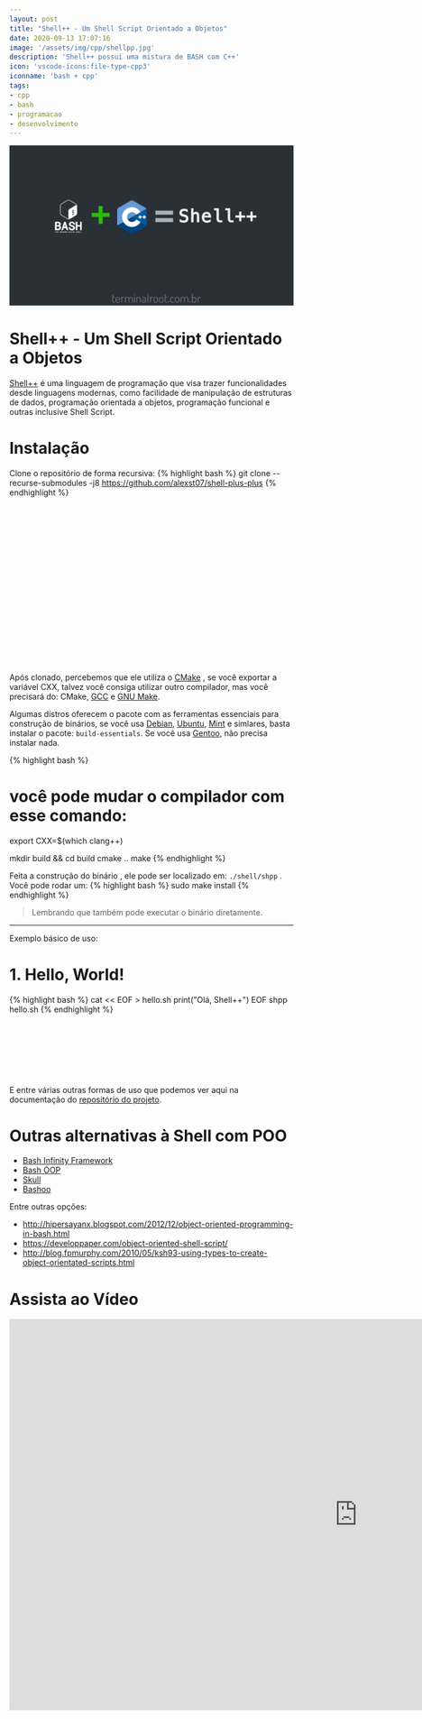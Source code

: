 ```yaml
---
layout: post
title: "Shell++ - Um Shell Script Orientado a Objetos"
date: 2020-09-13 17:07:16
image: '/assets/img/cpp/shellpp.jpg'
description: 'Shell++ possui uma mistura de BASH com C++'
icon: 'vscode-icons:file-type-cpp3'
iconname: 'bash + cpp'
tags:
- cpp
- bash
- programacao
- desenvolvimento
---
```


![Shell++ - Um Shell Script Orientado a Objetos](/assets/img/cpp/shellpp.jpg)

# Shell++ - Um Shell Script Orientado a Objetos

[Shell++](https://github.com/alexst07/shell-plus-plus) é uma linguagem de programação que visa trazer funcionalidades desde linguagens modernas, como facilidade de manipulação de estruturas de dados, programação orientada a objetos, programação funcional e outras inclusive Shell Script.

# Instalação
Clone o repositório de forma recursiva:
{% highlight bash %}
git clone --recurse-submodules -j8 https://github.com/alexst07/shell-plus-plus
{% endhighlight %}

<!-- QUADRADO -->
<script async src="//pagead2.googlesyndication.com/pagead/js/adsbygoogle.js"></script>
<ins class="adsbygoogle"
style="display:inline-block;width:336px;height:280px"
data-ad-client="ca-pub-2838251107855362"
data-ad-slot="5351066970"></ins>
<script>
(adsbygoogle = window.adsbygoogle || []).push({});
</script>

Após clonado, percebemos que ele utiliza o [CMake](https://terminalroot.com.br/2019/12/como-compilar-seus-programas-com-cmake.html) , se você exportar a variável CXX, talvez você consiga utilizar outro compilador, mas você precisará do: CMake, [GCC](https://terminalroot.com.br/2019/12/gcc-vs-llvm-qual-e-o-melhor-compilador.html) e [GNU Make](https://terminalroot.com.br/2019/12/como-criar-um-makefile.html).

Algumas distros oferecem o pacote com as ferramentas essenciais para construção de binários, se você usa [Debian](https://terminalroot.com.br/tags#debian), [Ubuntu](https://terminalroot.com.br/tags#ubuntu), [Mint](https://terminalroot.com.br/tags#mint) e simlares, basta instalar o pacote: `build-essentials`. Se você usa [Gentoo](https://terminalroot.com.br/tags#gentoo), não precisa instalar nada.

{% highlight bash %}
# você pode mudar o compilador com esse comando:
export CXX=$(which clang++)

mkdir build && cd build
cmake ..
make
{% endhighlight %}

Feita a construção do binário , ele pode ser localizado em: `./shell/shpp` . Você pode rodar um:
{% highlight bash %}
sudo make install
{% endhighlight %}
> Lembrando que também pode executar o binário diretamente.

---

Exemplo básico de uso:
# 1. Hello, World!
{% highlight bash %}
cat << EOF > hello.sh
print("Olá, Shell++")
EOF
shpp hello.sh
{% endhighlight %}

<!-- MINI ANÚNCIO -->
<script async src="//pagead2.googlesyndication.com/pagead/js/adsbygoogle.js"></script>
<!-- Games Root -->
<ins class="adsbygoogle"
style="display:inline-block;width:730px;height:95px"
data-ad-client="ca-pub-2838251107855362"
data-ad-slot="5351066970"></ins>
<script>
(adsbygoogle = window.adsbygoogle || []).push({});
</script>

E entre várias outras formas de uso que podemos ver aqui na documentação do [repositório do projeto](https://github.com/alexst07/shell-plus-plus).

# Outras alternativas à Shell com POO
+ [Bash Infinity Framework](https://github.com/niieani/bash-oo-framework)
+ [Bash OOP](https://github.com/lenormf/bash-oop)
+ [Skull](https://github.com/tomas/skull)
+ [Bashoo](https://github.com/kjkuan/bashoo)

Entre outras opções:
+ <http://hipersayanx.blogspot.com/2012/12/object-oriented-programming-in-bash.html>
+ <https://developpaper.com/object-oriented-shell-script/>
+ <http://blog.fpmurphy.com/2010/05/ksh93-using-types-to-create-object-orientated-scripts.html>

# Assista ao Vídeo

<iframe width="1234" height="694" src="https://www.youtube.com/embed/0Av5wG2Lkl8" frameborder="0" allow="accelerometer; autoplay; encrypted-media; gyroscope; picture-in-picture" allowfullscreen></iframe> 


